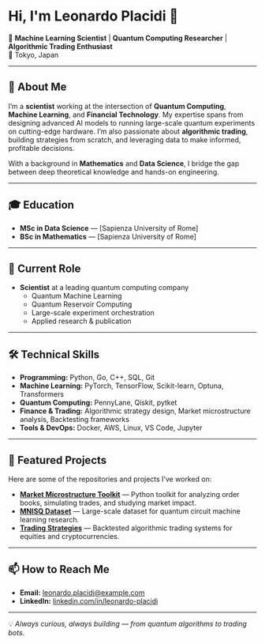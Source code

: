 # Hi, I'm Leonardo Placidi 👋

🎯 **Machine Learning Scientist** | **Quantum Computing Researcher** | **Algorithmic Trading Enthusiast**  
📍 Tokyo, Japan  

---

## 🚀 About Me
I’m a **scientist** working at the intersection of **Quantum Computing**, **Machine Learning**, and **Financial Technology**. My expertise spans from designing advanced AI models to running large-scale quantum experiments on cutting-edge hardware. I’m also passionate about **algorithmic trading**, building strategies from scratch, and leveraging data to make informed, profitable decisions.

With a background in **Mathematics** and **Data Science**, I bridge the gap between deep theoretical knowledge and hands-on engineering.

---

## 🎓 Education
- **MSc in Data Science** — [Sapienza University of Rome]  
- **BSc in Mathematics** — [Sapienza University of Rome]  

---

## 💼 Current Role
- **Scientist** at a leading quantum computing company  
  - Quantum Machine Learning  
  - Quantum Reservoir Computing  
  - Large-scale experiment orchestration  
  - Applied research & publication  

---

## 🛠️ Technical Skills
- **Programming:** Python, Go, C++, SQL, Git  
- **Machine Learning:** PyTorch, TensorFlow, Scikit-learn, Optuna, Transformers  
- **Quantum Computing:** PennyLane, Qiskit, pytket  
- **Finance & Trading:** Algorithmic strategy design, Market microstructure analysis, Backtesting frameworks  
- **Tools & DevOps:** Docker, AWS, Linux, VS Code, Jupyter

---

## 📂 Featured Projects
Here are some of the repositories and projects I’ve worked on:

- [**Market Microstructure Toolkit**](https://github.com/Gruntrexpewrus/market-microstructure-toolkit) — Python toolkit for analyzing order books, simulating trades, and studying market impact.
- [**MNISQ Dataset**](https://github.com/Gruntrexpewrus/MNISQ) — Large-scale dataset for quantum circuit machine learning research.
- [**Trading Strategies**](https://github.com/Gruntrexpewrus/trading-strategies) — Backtested algorithmic trading systems for equities and cryptocurrencies.

---

## 📫 How to Reach Me
- **Email:** leonardo.placidi@example.com  
- **LinkedIn:** [linkedin.com/in/leonardo-placidi](https://linkedin.com/in/leonardo-placidi)  

---

💡 *Always curious, always building — from quantum algorithms to trading bots.*
